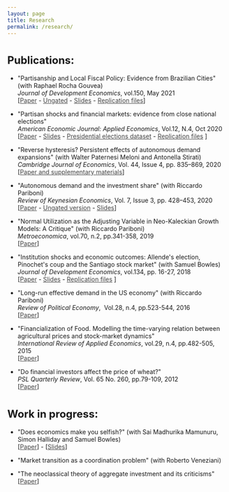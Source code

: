 ```yaml
---
layout: page
title: Research
permalink: /research/
---
```

    
<h1><strong style="font-size: 1.5rem;">
Publications:</strong></h1>

  <ul style="list-style-type: disc;">
 	<li>"Partisanship and Local Fiscal Policy: Evidence from Brazilian Cities" (with Raphael Rocha Gouvea) <br/>
    <em>Journal of Development Economics</em>, vol.150, May 2021 <br/>
    [<a style="color: #454545;" href="https://doi.org/10.1016/j.jdeveco.2021.102637" target="_blank" rel="noopener">Paper</a> - <a style="color: #454545;"href="https://danielegirardi.github.io/posts/documents/PLFP_Oct2020.pdf" target="_blank" rel="noopener">Ungated</a> - <a style="color: #454545;" href="https://danielegirardi.github.io/posts/documents/Slides_PLFP_Leeds.pdf" target="_blank" rel="noopener">Slides</a> - <a style="color: #454545;" href="https://doi.org/10.7910/DVN/11BW20" target="_blank" rel="noopener">Replication files</a>]</li>
</ul>

<ul style="list-style-type: disc;">
 	<li>"Partisan shocks and financial markets: evidence from close national elections" <br/>
    <em>American Economic Journal: Applied Economics</em>, Vol.12, N.4, Oct 2020 <br/>
    [<a style="color: #454545;" href="https://www.aeaweb.org/articles?id=10.1257/app.20190292&&from=f" target="_blank" rel="noopener">Paper</a> - <a style="color: #454545;" href="https://danielegirardi.github.io/posts/documents/partisan_shocks_slides_arin_course.pdf" target="_blank" rel="noopener">Slides</a> - <a style="color: #454545;" href="https://doi.org/10.7910/DVN/FHCCWY" target="_blank" rel="noopener">Presidential elections dataset</a> - <a style="color: #454545;" href="https://doi.org/10.3886/E115008V1" target="_blank" rel="noopener">Replication files</a>  ]</li>
</ul>

<ul style="list-style-type: disc;">
 	<li>"Reverse hysteresis? Persistent effects of autonomous demand expansions" (with Walter Paternesi Meloni and Antonella Stirati)<br/>
    <em>Cambridge Journal of Economics</em>, Vol. 44, Issue 4, pp. 835–869, 2020 <br/>
    [<a style="color: #454545;" href="https://academic.oup.com/cje/article/44/4/835/5826127?guestAccessKey=87f9804a-6bc9-41e1-9b55-27b5e819e937" target="_blank" rel="noopener">Paper and supplementary materials</a>]</li>
</ul>

  <ul style="list-style-type: disc;">
 	<li>"Autonomous demand and the investment share" (with Riccardo Pariboni)<br/>
     <em>Review of Keynesian Economics</em>, Vol. 7, Issue 3, pp. 428–453, 2020 <br/>
     [<a style="color: #454545;" href="https://doi.org/10.4337/roke.2020.03.07" target="_blank" rel="noopener">Paper</a> - <a style="color: #454545;" href="https://danielegirardi.github.io/posts/documents/Autonomous%20Demand%20and%20the%20Investment%20Share.pdf" target="_blank" rel="noopener">Ungated version</a> - <a style="color: #454545;" href="https://danielegirardi.github.io/posts/documents/girardi_pariboni_rio_2019_workshop.pdf" target="_blank" rel="noopener">Slides</a>]</li>
</ul>
  <ul style="list-style-type: disc;">
 	<li>"Normal Utilization as the Adjusting Variable in Neo-Kaleckian Growth Models: A Critique" (with Riccardo Pariboni)<br/> 
<em>Metroeconomica</em>, vol.70, n.2, pp.341-358, 2019 
<br/>[<a style="color: #454545;" href="https://danielegirardi.github.io/posts/documents/Utilization%20Paper%20Revised%20Manuscript%20(Nov%202018).pdf" target="_blank" rel="noopener">Paper</a>]</li>
</ul>
<ul style="list-style-type: disc;">
 	<li>"Institution shocks and economic outcomes: Allende's election, Pinochet's coup and the Santiago stock market" (with Samuel Bowles) <br/>
  <em>Journal of Development Economics</em>, vol.134, pp. 16-27, 2018 <br/>
  [<a style="color: #454545;" href="http://tuvalu.santafe.edu/~bowles/2018%20(JDE)%20Chile.pdf" target="_blank" rel="noopener">Paper</a> - <a style="color: #454545;" href="https://danielegirardi.github.io/posts/documents/Slides_Institution_Shocks.pdf" target="_blank" rel="noopener">Slides</a> - <a style="color: #454545;" href="https://danielegirardi.github.io/posts/documents/INSTITUTION_SHOCKS_REPLICATION_FILES_Apr_2018.zip" target="_blank" rel="noopener">Replication files</a> ]</li>
</ul>
 <ul style="list-style-type: disc;">
 	<li>"Long-run effective demand in the US economy" (with Riccardo Pariboni) <br/> 
    <em>Review of Political Economy</em>,  Vol.28, n.4, pp.523-544, 2016 <br/>
    [<a style="color: #454545;" href="http://dx.doi.org/10.1080/09538259.2016.1209893" target="_blank" rel="noopener">Paper</a>]</li>
</ul>
<ul style="list-style-type: disc;">
 	<li>"Financialization of Food. Modelling the time-varying relation between agricultural prices and stock-market dynamics"<br/>
    <em>International Review of Applied Economics</em>, vol.29, n.4, pp.482-505, 2015 <br/>
[<a style="color: #454545;" href="https://danielegirardi.github.io/posts/documents/Financialization of Food.pdf" target="_blank" rel="noopener">Paper</a>]</li>
</ul>
<ul style="list-style-type: disc;">
 	<li>"Do financial investors affect the price of wheat?"<br/> 
    <em>PSL Quarterly Review</em>, Vol. 65 No. 260, pp.79-109, 2012 <br/>
    [<a style="color: #454545;" href="https://ojs.uniroma1.it/index.php/PSLQuarterlyReview/article/view/9936" target="_blank" rel="noopener">Paper</a>]</li>
</ul>

<h1><strong style="font-size: 1.5rem;">
Work in progress:</strong></h1>

<ul style="list-style-type: disc;">
 	<li>"Does economics make you selfish?" (with Sai Madhurika Mamunuru, Simon Halliday and Samuel Bowles) <br/>
      [<a style="color: #454545;" href="https://scholarworks.umass.edu/econ_workingpaper/304/" target="_blank" rel="noopener">Paper</a>] -  
    [<a style="color: #454545;" href="https://danielegirardi.github.io/posts/documents/DEMYS_slides.pdf" target="_blank" rel="noopener">Slides</a>]</li>
</ul>



  <ul style="list-style-type: disc;">
 	<li>"Market transition as a coordination problem" (with Roberto Veneziani) <br/></li>   
</ul>  

<ul style="list-style-type: disc;">
 	<li>"The neoclassical theory of aggregate investment and its criticisms"<br/>
    [<a style="color: #454545;" href="https://danielegirardi.github.io/posts/documents/Investment_Theory_Survey.pdf" target="_blank" rel="noopener">Paper</a>]</li>    
</ul>

    




